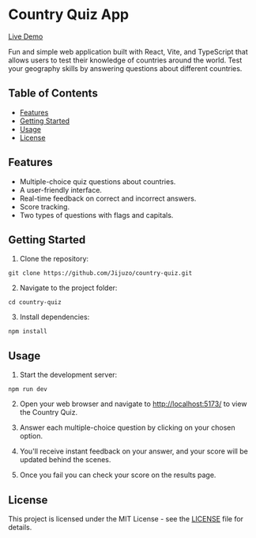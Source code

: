 # Country Quiz App

<a href="https://jijuzoscountryquiz.vercel.app">Live Demo</a>

Fun and simple web application built with React, Vite, and TypeScript that allows users to test their knowledge of countries around the world. Test your geography skills by answering questions about different countries.

## Table of Contents

- [Features](#features)
- [Getting Started](#getting-started)
- [Usage](#usage)
- [License](#license)

## Features

- Multiple-choice quiz questions about countries.
- A user-friendly interface.
- Real-time feedback on correct and incorrect answers.
- Score tracking.
- Two types of questions with flags and capitals.

## Getting Started

1. Clone the repository:

`git clone https://github.com/Jijuzo/country-quiz.git`

2. Navigate to the project folder:

`cd country-quiz`

3. Install dependencies:

`npm install`

## Usage

1. Start the development server:

`npm run dev`

2. Open your web browser and navigate to [http://localhost:5173/](http://localhost:5173/) to view the Country Quiz.

3. Answer each multiple-choice question by clicking on your chosen option.

4. You'll receive instant feedback on your answer, and your score will be updated behind the scenes.

5. Once you fail you can check your score on the results page.

## License

This project is licensed under the MIT License - see the [LICENSE](LICENSE) file for details.
